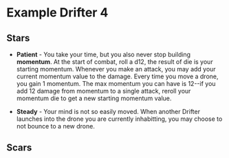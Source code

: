 # Example Drifter 4

## Stars

- **Patient** - You take your time, but you also never stop building **momentum**. At the start of combat, roll a d12, the result of die is your starting momentum. Whenever you make an attack, you may add your current momentum value to the damage. Every time you move a drone, you gain 1 momentum. The max momentum you can have is 12--if you add 12 damage from momentum to a single attack, reroll your momentum die to get a new starting momentum value.

- **Steady** - Your mind is not so easily moved. When another Drifter launches into the drone you are currently inhabitting, you may choose to not bounce to a new drone.

## Scars
